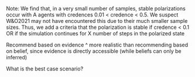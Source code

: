 Note:
We find that, in a very small number of samples, stable polarizations occur with A agents with credences 0.01 < credence < 0.5. 
We suspect W&O2021 may not have encountered this due to their much smaller sample sizes. 
Thus, we add a criteria that the polarization is stable if credence < 0.1 OR if the simulation continues for X number of steps in the polarized state



Recommend based on evidence
^ more realistic than recommending based on belief, since evidence is directly accessible (while beliefs can only be inferred)


What is the best case scenario?
